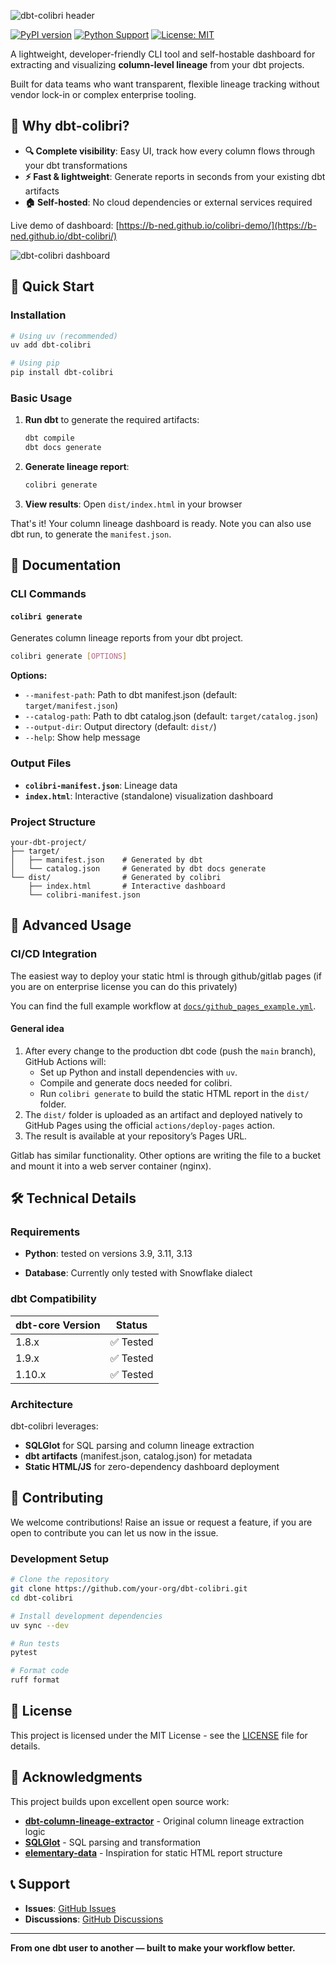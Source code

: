 

![dbt-colibri header](https://github.com/b-ned/dbt-colibri/blob/d31ece39bacf862e485233aad3e84df9a7618946/static/colibri_header.png)

[![PyPI version](https://badge.fury.io/py/dbt-colibri.svg)](https://badge.fury.io/py/dbt-colibri)
[![Python Support](https://img.shields.io/pypi/pyversions/dbt-colibri.svg)](https://pypi.org/project/dbt-colibri/)
[![License: MIT](https://img.shields.io/badge/License-MIT-yellow.svg)](https://opensource.org/licenses/MIT)

A lightweight, developer-friendly CLI tool and self-hostable dashboard for extracting and visualizing **column-level lineage** from your dbt projects.

Built for data teams who want transparent, flexible lineage tracking without vendor lock-in or complex enterprise tooling.

## 🎯 Why dbt-colibri?

- **🔍 Complete visibility**: Easy UI, track how every column flows through your dbt transformations
- **⚡ Fast & lightweight**: Generate reports in seconds from your existing dbt artifacts
- **🏠 Self-hosted**: No cloud dependencies or external services required

Live demo of dashboard: [https://b-ned.github.io/colibri-demo/](https://b-ned.github.io/dbt-colibri/)
<!-- Add a screenshot here when available -->
![dbt-colibri dashboard](https://github.com/b-ned/dbt-colibri/blob/d31ece39bacf862e485233aad3e84df9a7618946/static/ui_colibri_readme.png)


## 🚀 Quick Start

### Installation

```bash
# Using uv (recommended)
uv add dbt-colibri

# Using pip
pip install dbt-colibri
```

### Basic Usage

1. **Run dbt** to generate the required artifacts:
   ```bash
   dbt compile
   dbt docs generate
   ```

2. **Generate lineage report**:
   ```bash
   colibri generate
   ```

3. **View results**: Open `dist/index.html` in your browser

That's it! Your column lineage dashboard is ready. Note you can also use dbt run, to generate the `manifest.json`.

## 📖 Documentation

### CLI Commands

#### `colibri generate`

Generates column lineage reports from your dbt project.

```bash
colibri generate [OPTIONS]
```

**Options:**
- `--manifest-path`: Path to dbt manifest.json (default: `target/manifest.json`)
- `--catalog-path`: Path to dbt catalog.json (default: `target/catalog.json`)
- `--output-dir`: Output directory (default: `dist/`)
- `--help`: Show help message

### Output Files

- **`colibri-manifest.json`**: Lineage data
- **`index.html`**: Interactive (standalone) visualization dashboard


### Project Structure

``` 
your-dbt-project/
├── target/
│   ├── manifest.json    # Generated by dbt
│   └── catalog.json     # Generated by dbt docs generate
└── dist/                # Generated by colibri
    ├── index.html       # Interactive dashboard
    └── colibri-manifest.json
```

## 🔧 Advanced Usage

### CI/CD Integration

The easiest way to deploy your static html is through github/gitlab pages (if you are on enterprise license you can do this privately)

You can find the full example workflow at [`docs/github_pages_example.yml`](docs/github_pages_example.yml).

#### General idea
1. After every change to the production dbt code (push the `main` branch), GitHub Actions will:
   - Set up Python and install dependencies with `uv`.
   - Compile and generate docs needed for colibri.
   - Run `colibri generate` to build the static HTML report in the `dist/` folder.
2. The `dist/` folder is uploaded as an artifact and deployed natively to GitHub Pages using the official `actions/deploy-pages` action.
3. The result is available at your repository’s Pages URL.

Gitlab has similar functionality. Other options are writing the file to a bucket and mount it into a web server container (nginx).

## 🛠️ Technical Details

### Requirements

- **Python**: tested on versions 3.9, 3.11, 3.13

- **Database**: Currently only tested with Snowflake dialect

### dbt Compatibility

| dbt-core Version | Status |
|------------------|--------|
| 1.8.x           | ✅ Tested |
| 1.9.x           | ✅ Tested |
| 1.10.x          | ✅ Tested |

### Architecture

dbt-colibri leverages:
- **SQLGlot** for SQL parsing and column lineage extraction
- **dbt artifacts** (manifest.json, catalog.json) for metadata
- **Static HTML/JS** for zero-dependency dashboard deployment

## 🤝 Contributing

We welcome contributions! Raise an issue or request a feature, if you are open to contribute you can let us now in the issue.

### Development Setup

```bash
# Clone the repository
git clone https://github.com/your-org/dbt-colibri.git
cd dbt-colibri

# Install development dependencies
uv sync --dev

# Run tests
pytest

# Format code
ruff format
```

## 📝 License

This project is licensed under the MIT License - see the [LICENSE](LICENSE) file for details.

## 🙏 Acknowledgments

This project builds upon excellent open source work:

- **[dbt-column-lineage-extractor](https://github.com/canva-public/dbt-column-lineage-extractor)** - Original column lineage extraction logic
- **[SQLGlot](https://github.com/tobymao/sqlglot)** - SQL parsing and transformation
- **[elementary-data](https://github.com/elementary-data/elementary)** - Inspiration for static HTML report structure

## 📞 Support

- **Issues**: [GitHub Issues](https://github.com/your-org/dbt-colibri/issues)
- **Discussions**: [GitHub Discussions](https://github.com/your-org/dbt-colibri/discussions)

---

**From one dbt user to another — built to make your workflow better.**
